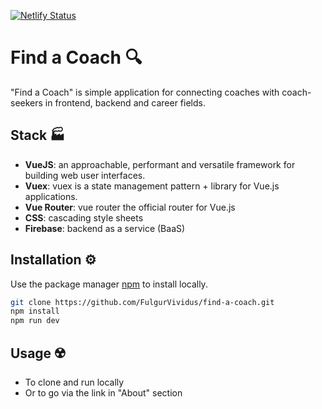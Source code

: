 [![Netlify Status](https://api.netlify.com/api/v1/badges/2a27bf9b-b75d-4d28-8ea5-8a88be526173/deploy-status)](https://app.netlify.com/projects/fulgur-vividus-find-a-coach/deploys)

# Find a Coach 🔍

"Find a Coach" is simple application for connecting coaches with coach-seekers in frontend, backend and career fields.

## Stack 🏭

- **VueJS**: an approachable, performant and versatile framework for building web user interfaces.
- **Vuex**: vuex is a state management pattern + library for Vue.js applications.
- **Vue Router**: vue router the official router for Vue.js
- **CSS**: cascading style sheets
- **Firebase**: backend as a service (BaaS)

## Installation ⚙️

Use the package manager [npm](https://nodejs.org/en/learn/getting-started/an-introduction-to-the-npm-package-manager) to install locally.

```bash
git clone https://github.com/FulgurVividus/find-a-coach.git
npm install
npm run dev
```

## Usage ☢️

- To clone and run locally
- Or to go via the link in "About" section

